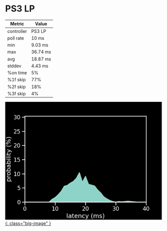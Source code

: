 # PS3 LP

| Metric     | Value    |
| ---------- | -------- |
| controller | PS3 LP   |
| poll rate  | 10 ms    |
| min        | 9.03 ms  |
| max        | 36.74 ms |
| avg        | 18.87 ms |
| stddev     | 4.43 ms  |
| %on time   | 5%       |
| %1f skip   | 77%      |
| %2f skip   | 18%      |
| %3f skip   | 4%       |

[![Graph](/assets/images/results/ps3_lp_n.png){: class="big-image" }](/assets/images/results/ps3_lp_n.png)
